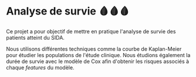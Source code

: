 # Analyse de survie 🩸🩸🩸

Ce projet a pour objectif de mettre en pratique l'analyse de survie des patients atteint du SIDA. 

Nous utilisons différentes techniques comme la courbe de Kaplan-Meier pour étudier les populations de l'étude clinique.
Nous étudions également la durée de survie avec le modèle de Cox afin d'obtenir les risques associés à chaque <i>features</i> du modèle. 
